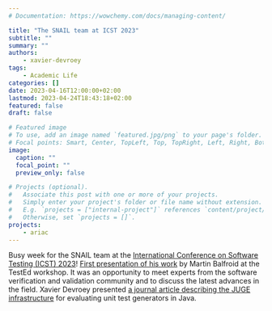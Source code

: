 ```yaml
---
# Documentation: https://wowchemy.com/docs/managing-content/

title: "The SNAIL team at ICST 2023"
subtitle: ""
summary: ""
authors: 
    - xavier-devroey
tags: 
    - Academic Life
categories: []
date: 2023-04-16T12:00:00+02:00
lastmod: 2023-04-24T18:43:18+02:00
featured: false
draft: false

# Featured image
# To use, add an image named `featured.jpg/png` to your page's folder.
# Focal points: Smart, Center, TopLeft, Top, TopRight, Left, Right, BottomLeft, Bottom, BottomRight.
image:
  caption: ""
  focal_point: ""
  preview_only: false

# Projects (optional).
#   Associate this post with one or more of your projects.
#   Simply enter your project's folder or file name without extension.
#   E.g. `projects = ["internal-project"]` references `content/project/deep-learning/index.md`.
#   Otherwise, set `projects = []`.
projects: 
    - ariac
---
```


Busy week for the SNAIL team at the [International Conference on Software Testing (ICST) 2023](https://conf.researchr.org/home/icst-2023)! [First presentation of his work](https://snail.info.unamur.be/publication/balfroid-2023/) by Martin Balfroid at the TestEd workshop. It was an opportunity to meet experts from the software verification and validation community and to discuss the latest advances in the field. Xavier Devroey presented [a journal article describing the JUGE infrastructure](https://snail.info.unamur.be/publication/devroey-2022/) for evaluating unit test generators in Java.
